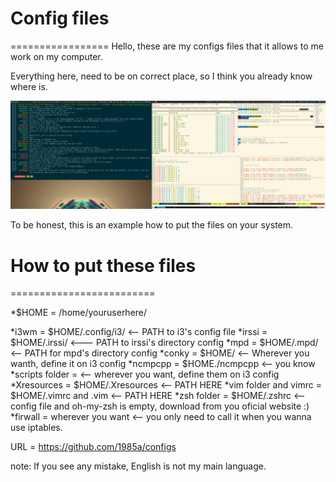 # Config files
=================
Hello, these are my configs files that it allows to me work on my computer.

Everything here, need to be on correct place, so I think you already know where is.

[![screenshot1](picture/seventh.png?raw=true)](picture/seventh.png?raw=true)


To be honest, this is an example how to put the files on your system.

# How to put these files
=========================

  *$HOME = /home/youruserhere/

  *i3wm = $HOME/.config/i3/    <-- PATH to i3's config file
  *irssi = $HOME/.irssi/    <--- PATH to irssi's directory config 
  *mpd = $HOME/.mpd/  <-- PATH for mpd's directory config
  *conky = $HOME/ <-- Wherever you wanth, define it on i3 config
  *ncmpcpp = $HOME./ncmpcpp <-- you know
  *scripts folder = <-- wherever you want, define them on i3 config
  *Xresources = $HOME/.Xresources <-- PATH HERE
  *vim folder and vimrc = $HOME/.vimrc and .vim <-- PATH HERE
  *zsh folder = $HOME/.zshrc <-- config file and oh-my-zsh is empty, download from you oficial website :)
  *firwall = wherever you want <-- you only need to call it when you wanna use iptables.

URL = https://github.com/1985a/configs

note: If you see any mistake, English is not my main language.
